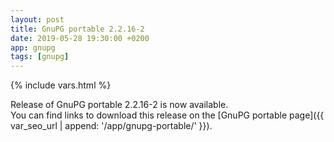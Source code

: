 ```yaml
---
layout: post
title: GnuPG portable 2.2.16-2
date: 2019-05-28 19:30:00 +0200
app: gnupg
tags: [gnupg]
---
```

{% include vars.html %}

Release of GnuPG portable 2.2.16-2 is now available.<br />
You can find links to download this release on the [GnuPG portable page]({{ var_seo_url | append: '/app/gnupg-portable/' }}).
